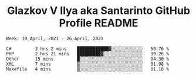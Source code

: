 <h1 align="center">Glazkov V Ilya aka Santarinto GitHub Profile README</h1>

<!--START_SECTION:waka-->
```text
Week: 19 April, 2021 - 26 April, 2021

C#         3 hrs 2 mins    ████████████▓░░░░░░░░░░░░   50.76 % 
PHP        2 hrs 21 mins   █████████▓░░░░░░░░░░░░░░░   39.26 % 
Other      15 mins         █░░░░░░░░░░░░░░░░░░░░░░░░   04.30 % 
XML        7 mins          ▒░░░░░░░░░░░░░░░░░░░░░░░░   01.98 % 
Makefile   4 mins          ▒░░░░░░░░░░░░░░░░░░░░░░░░   01.18 % 
```
<!--END_SECTION:waka-->